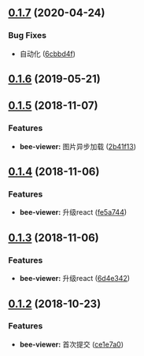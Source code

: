 ## [0.1.7](https://github.com/tinper-bee/bee-viewer/compare/v0.1.6...v0.1.7) (2020-04-24)


### Bug Fixes

* 自动化 ([6cbbd4f](https://github.com/tinper-bee/bee-viewer/commit/6cbbd4f6d62f679bf0c633c11896ad2188938b03))



<a name="0.1.6"></a>
## [0.1.6](https://github.com/tinper-bee/bee-viewer/compare/v0.1.5...v0.1.6) (2019-05-21)



<a name="0.1.5"></a>
## [0.1.5](https://github.com/tinper-bee/bee-viewer/compare/v0.1.4...v0.1.5) (2018-11-07)


### Features

* **bee-viewer:** 图片异步加载 ([2b41f13](https://github.com/tinper-bee/bee-viewer/commit/2b41f13))



<a name="0.1.4"></a>
## [0.1.4](https://github.com/tinper-bee/bee-viewer/compare/v0.1.3...v0.1.4) (2018-11-06)


### Features

* **bee-viewer:** 升级react ([fe5a744](https://github.com/tinper-bee/bee-viewer/commit/fe5a744))



<a name="0.1.3"></a>
## [0.1.3](https://github.com/tinper-bee/bee-viewer/compare/v0.1.2...v0.1.3) (2018-11-06)


### Features

* **bee-viewer:** 升级react ([6d4e342](https://github.com/tinper-bee/bee-viewer/commit/6d4e342))



<a name="0.1.2"></a>
## [0.1.2](https://github.com/tinper-bee/bee-viewer/compare/ce1e7a0...v0.1.2) (2018-10-23)


### Features

* **bee-viewer:** 首次提交 ([ce1e7a0](https://github.com/tinper-bee/bee-viewer/commit/ce1e7a0))



